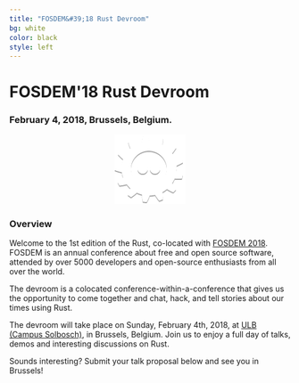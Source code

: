 ```yaml
---
title: "FOSDEM&#39;18 Rust Devroom"
bg: white
color: black
style: left
---
```


# FOSDEM&#39;18 Rust Devroom

<div style="text-align:center;">
  <span class="fa-stack subtlecircle" style="font-size:64px; background:rgba(0,128,0,0.1)">
    <i class="fa fa-circle fa-stack-2x text-white"></i>
    <i class="fa fa-server fa-stack-1x text-green"></i>
  </span>
</div>

### February 4, 2018, Brussels, Belgium.

<div style="text-align:center;">
  <a href="https://fosdem.org/2018"><img src="img/fosdem-logo.png"/></a>
</div>


### Overview

Welcome to the 1st edition of the Rust,
co-located with [FOSDEM 2018](https://fosdem.org/2018/). FOSDEM is an annual
conference about free and open source software, attended by over 5000
developers and open-source enthusiasts from all over the world. 

The devroom is a colocated conference-within-a-conference that gives us the
opportunity to come together and chat, hack, and tell stories about our times
using Rust.

The devroom will take place on Sunday, February 4th, 2018, at
[ULB (Campus Solbosch)](https://www.openstreetmap.org/node/1632534522), in Brussels, Belgium. Join us to
enjoy a full day of talks, demos and interesting discussions on Rust.

Sounds interesting? Submit your talk proposal below and see you in Brussels!
